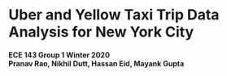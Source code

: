 # Uber and Yellow Taxi Trip Data Analysis for New York City
#### ECE 143 Group 1 Winter 2020 <br> Pranav Rao, Nikhil Dutt, Hassan Eid, Mayank Gupta
